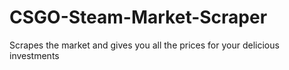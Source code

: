 # CSGO-Steam-Market-Scraper
Scrapes the market and gives you all the prices for your delicious investments
